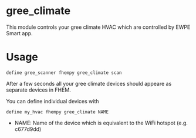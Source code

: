 
# gree_climate
This module controls your gree climate HVAC which are controlled by EWPE Smart app.

# Usage
```
define gree_scanner fhempy gree_climate scan
```

After a few seconds all your gree climate devices should appeare as separate devices in FHEM.


You can define individual devices with

```
define my_hvac fhempy gree_climate NAME
```
 - NAME: Name of the device which is equivalent to the WiFi hotspot (e.g. c677d9dd)